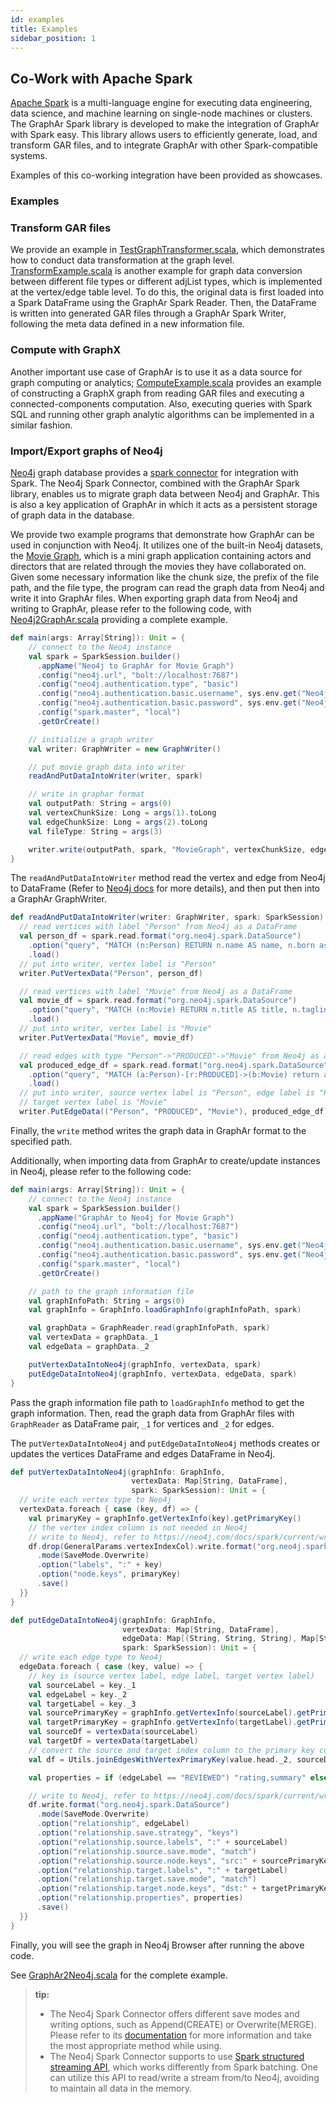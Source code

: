 ```yaml
---
id: examples
title: Examples
sidebar_position: 1
---
```



## Co-Work with Apache Spark

[Apache Spark](https://spark.apache.org/) is a multi-language engine for executing data engineering, data science, and machine learning on single-node machines or clusters. The GraphAr Spark library is developed to make the integration of GraphAr with Spark easy. This library allows users to efficiently generate, load, and transform GAR files, and to integrate GraphAr with other Spark-compatible systems.

Examples of this co-working integration have been provided as showcases.


### Examples

### Transform GAR files

We provide an example in [TestGraphTransformer.scala][test-graph-transformer], which demonstrates
how to conduct data transformation at the graph level. [TransformExample.scala][transformer-example] is
another example for graph data conversion between different file types or different
adjList types, which is implemented at the vertex/edge table level. To do this,
the original data is first loaded into a Spark DataFrame using the GraphAr Spark Reader.
Then, the DataFrame is written into generated GAR files through a GraphAr Spark Writer,
following the meta data defined in a new information file.


### Compute with GraphX

Another important use case of GraphAr is to use it as a data source for graph
computing or analytics; [ComputeExample.scala][compute-example] provides an example of constructing
a GraphX graph from reading GAR files and executing a connected-components computation.
Also, executing queries with Spark SQL and running other graph analytic algorithms
can be implemented in a similar fashion.


### Import/Export graphs of Neo4j

[Neo4j](https://neo4j.com/product/neo4j-graph-database) graph database provides
a [spark connector](https://neo4j.com/docs/spark/current/overview/) for integration
with Spark. The Neo4j Spark Connector, combined with the GraphAr Spark library,
enables us to migrate graph data between Neo4j and GraphAr. This is also a key application
of GraphAr in which it acts as a persistent storage of graph data in the database.

We provide two example programs that demonstrate how GraphAr can be used in conjunction
with Neo4j. It utilizes one of the built-in Neo4j datasets, the [Movie Graph](https://neo4j.com/developer/example-data/#built-in-examples),
which is a mini graph application containing actors and directors that are related through the movies they have collaborated on.
Given some necessary information like the chunk size, the prefix of the file path, and the file type,
the program can read the graph data from Neo4j and write it into GraphAr files.
When exporting graph data from Neo4j and writing to GraphAr, please refer to the following code,
with [Neo4j2GraphAr.scala][neo4j2graphar] providing a complete example.

```scala
def main(args: Array[String]): Unit = {
    // connect to the Neo4j instance
    val spark = SparkSession.builder()
      .appName("Neo4j to GraphAr for Movie Graph")
      .config("neo4j.url", "bolt://localhost:7687")
      .config("neo4j.authentication.type", "basic")
      .config("neo4j.authentication.basic.username", sys.env.get("Neo4j_USR").get)
      .config("neo4j.authentication.basic.password", sys.env.get("Neo4j_PWD").get)
      .config("spark.master", "local")
      .getOrCreate()

    // initialize a graph writer
    val writer: GraphWriter = new GraphWriter()

    // put movie graph data into writer
    readAndPutDataIntoWriter(writer, spark)

    // write in graphar format
    val outputPath: String = args(0)
    val vertexChunkSize: Long = args(1).toLong
    val edgeChunkSize: Long = args(2).toLong
    val fileType: String = args(3)

    writer.write(outputPath, spark, "MovieGraph", vertexChunkSize, edgeChunkSize, fileType)
}
```

The `readAndPutDataIntoWriter` method read the vertex and edge from Neo4j to DataFrame
(Refer to [Neo4j docs](https://neo4j.com/docs/spark/current/reading/) for more details),
and then put then into a GraphAr GraphWriter.

```scala
def readAndPutDataIntoWriter(writer: GraphWriter, spark: SparkSession): Unit = {
  // read vertices with label "Person" from Neo4j as a DataFrame
  val person_df = spark.read.format("org.neo4j.spark.DataSource")
    .option("query", "MATCH (n:Person) RETURN n.name AS name, n.born as born")
    .load()
  // put into writer, vertex label is "Person"
  writer.PutVertexData("Person", person_df)

  // read vertices with label "Movie" from Neo4j as a DataFrame
  val movie_df = spark.read.format("org.neo4j.spark.DataSource")
    .option("query", "MATCH (n:Movie) RETURN n.title AS title, n.tagline as tagline")
    .load()
  // put into writer, vertex label is "Movie"
  writer.PutVertexData("Movie", movie_df)

  // read edges with type "Person"->"PRODUCED"->"Movie" from Neo4j as a DataFrame
  val produced_edge_df = spark.read.format("org.neo4j.spark.DataSource")
    .option("query", "MATCH (a:Person)-[r:PRODUCED]->(b:Movie) return a.name as src, b.title as dst")
    .load()
  // put into writer, source vertex label is "Person", edge label is "PRODUCED"
  // target vertex label is "Movie"
  writer.PutEdgeData(("Person", "PRODUCED", "Movie"), produced_edge_df)
```

Finally, the `write` method writes the graph data in GraphAr format to the specified path.

Additionally, when importing data from GraphAr to create/update instances in Neo4j, please refer to the following code:

```scala
def main(args: Array[String]): Unit = {
    // connect to the Neo4j instance
    val spark = SparkSession.builder()
      .appName("GraphAr to Neo4j for Movie Graph")
      .config("neo4j.url", "bolt://localhost:7687")
      .config("neo4j.authentication.type", "basic")
      .config("neo4j.authentication.basic.username", sys.env.get("Neo4j_USR").get)
      .config("neo4j.authentication.basic.password", sys.env.get("Neo4j_PWD").get)
      .config("spark.master", "local")
      .getOrCreate()

    // path to the graph information file
    val graphInfoPath: String = args(0)
    val graphInfo = GraphInfo.loadGraphInfo(graphInfoPath, spark)

    val graphData = GraphReader.read(graphInfoPath, spark)
    val vertexData = graphData._1
    val edgeData = graphData._2

    putVertexDataIntoNeo4j(graphInfo, vertexData, spark)
    putEdgeDataIntoNeo4j(graphInfo, vertexData, edgeData, spark)
}
```

Pass the graph information file path to `loadGraphInfo` method to get the graph information.
Then, read the graph data from GraphAr files with `GraphReader` as DataFrame pair,
`_1` for vertices and `_2` for edges.

The `putVertexDataIntoNeo4j` and `putEdgeDataIntoNeo4j` methods creates or updates the vertices DataFrame and edges DataFrame in Neo4j.

```scala
def putVertexDataIntoNeo4j(graphInfo: GraphInfo,
                           vertexData: Map[String, DataFrame],
                           spark: SparkSession): Unit = {
  // write each vertex type to Neo4j
  vertexData.foreach { case (key, df) => {
    val primaryKey = graphInfo.getVertexInfo(key).getPrimaryKey()
    // the vertex index column is not needed in Neo4j
    // write to Neo4j, refer to https://neo4j.com/docs/spark/current/writing/
    df.drop(GeneralParams.vertexIndexCol).write.format("org.neo4j.spark.DataSource")
      .mode(SaveMode.Overwrite)
      .option("labels", ":" + key)
      .option("node.keys", primaryKey)
      .save()
  }}
}

def putEdgeDataIntoNeo4j(graphInfo: GraphInfo,
                         vertexData: Map[String, DataFrame],
                         edgeData: Map[(String, String, String), Map[String, DataFrame]],
                         spark: SparkSession): Unit = {
  // write each edge type to Neo4j
  edgeData.foreach { case (key, value) => {
    // key is (source vertex label, edge label, target vertex label)
    val sourceLabel = key._1
    val edgeLabel = key._2
    val targetLabel = key._3
    val sourcePrimaryKey = graphInfo.getVertexInfo(sourceLabel).getPrimaryKey()
    val targetPrimaryKey = graphInfo.getVertexInfo(targetLabel).getPrimaryKey()
    val sourceDf = vertexData(sourceLabel)
    val targetDf = vertexData(targetLabel)
    // convert the source and target index column to the primary key column
    val df = Utils.joinEdgesWithVertexPrimaryKey(value.head._2, sourceDf, targetDf, sourcePrimaryKey, targetPrimaryKey)  // use the first DataFrame of (adj_list_type_str, DataFrame) map

    val properties = if (edgeLabel == "REVIEWED") "rating,summary" else ""

    // write to Neo4j, refer to https://neo4j.com/docs/spark/current/writing/
    df.write.format("org.neo4j.spark.DataSource")
      .mode(SaveMode.Overwrite)
      .option("relationship", edgeLabel)
      .option("relationship.save.strategy", "keys")
      .option("relationship.source.labels", ":" + sourceLabel)
      .option("relationship.source.save.mode", "match")
      .option("relationship.source.node.keys", "src:" + sourcePrimaryKey)
      .option("relationship.target.labels", ":" + targetLabel)
      .option("relationship.target.save.mode", "match")
      .option("relationship.target.node.keys", "dst:" + targetPrimaryKey)
      .option("relationship.properties", properties)
      .save()
  }}
}
```

Finally, you will see the graph in Neo4j Browser after running the above code.

See [GraphAr2Neo4j.scala][graphar2neo4j] for the complete example.

> **tip:**
> - The Neo4j Spark Connector offers different save modes and writing options, such as Append(CREATE) or Overwrite(MERGE). Please refer to its [documentation](https://neo4j.com/docs/spark/current/writing/) for more information and take the most appropriate method while using.
> - The Neo4j Spark Connector supports to use [Spark structured streaming API](https://neo4j.com/docs/spark/current/streaming), which works differently from Spark batching. One can utilize this API to read/write a stream from/to Neo4j, avoiding to maintain all data in the memory.


[test-graph-transformer]: https://github.com/apache/incubator-graphar/blob/main/spark/src/test/scala/com/apache/incubator-graphar/TestGraphTransformer.scala
[transformer-example]: https://github.com/apache/incubator-graphar/blob/main/spark/src/test/scala/com/apache/incubator-graphar/TransformExample.scala
[compute-example]: https://github.com/apache/incubator-graphar/blob/main/spark/src/test/scala/com/apache/incubator-graphar/ComputeExample.scala
[neo4j2graphar]: https://github.com/apache/incubator-graphar/blob/main/spark/src/main/scala/com/apache/incubator-graphar/example/Neo4j2GraphAr.scala
[graphar2neo4j]: https://github.com/apache/incubator-graphar/blob/main/spark/src/main/scala/com/apache/incubator-graphar/example/GraphAr2Neo4j.scala